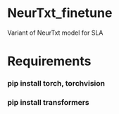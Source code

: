 # NeurTxt_finetune
Variant of NeurTxt model for SLA

# Requirements

### pip install torch, torchvision
### pip install transformers
